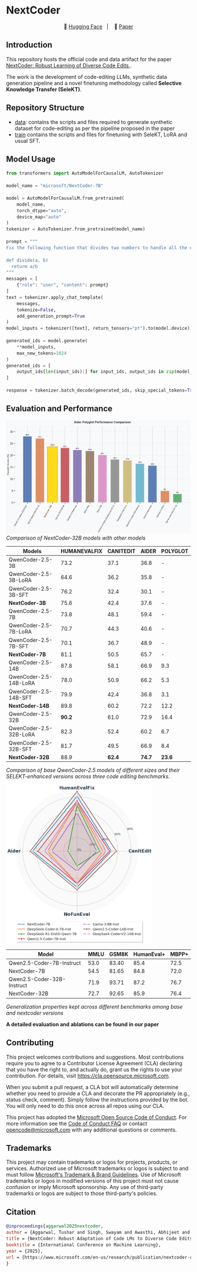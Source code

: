 # NextCoder

<p align="center">
        🤗 <a href="https://huggingface.co/collections/microsoft/nextcoder-6815ee6bfcf4e42f20d45028">Hugging Face</a>&nbsp&nbsp | &nbsp&nbsp 📑 <a href="https://www.microsoft.com/en-us/research/publication/nextcoder-robust-adaptation-of-code-lms-to-diverse-code-edits">Paper</a> 
</p>

## Introduction
This repository hosts the official code and data artifact for the paper [NextCoder: Robust Learning of Diverse Code Edits
](https://www.microsoft.com/en-us/research/publication/nextcoder-robust-adaptation-of-code-lms-to-diverse-code-edits).

The work is the development of code-editing LLMs, synthetic data generation pipeline and a novel finetuning methodology called **Selective Knowledge Transfer (SeleKT)**.

## Repository Structure
- [data](data/): contains the scripts and files required to generate synthetic dataset for code-editing as per the pipeline proposed in the paper
- [train](src/train/) contains the scripts and files for finetuning with SeleKT, LoRA and usual SFT.

## Model Usage
```python
from transformers import AutoModelForCausalLM, AutoTokenizer

model_name = "microsoft/NextCoder-7B"

model = AutoModelForCausalLM.from_pretrained(
    model_name,
    torch_dtype="auto",
    device_map="auto"
)
tokenizer = AutoTokenizer.from_pretrained(model_name)

prompt = """
Fix the following function that divides two numbers to handle all the edge cases:

def divide(a, b)
  returm a/b
"""
messages = [
    {"role": "user", "content": prompt}
]
text = tokenizer.apply_chat_template(
    messages,
    tokenize=False,
    add_generation_prompt=True
)
model_inputs = tokenizer([text], return_tensors="pt").to(model.device)

generated_ids = model.generate(
    **model_inputs,
    max_new_tokens=1024
)
generated_ids = [
    output_ids[len(input_ids):] for input_ids, output_ids in zip(model_inputs.input_ids, generated_ids)
]

response = tokenizer.batch_decode(generated_ids, skip_special_tokens=True)[0]
```

## Evaluation and Performance

![](assets/aider-polyglot.png)
*Comparison of NextCoder-32B models with other models*

| Models | HUMANEVALFIX | CANITEDIT | AIDER | POLYGLOT |
|--------|---------------|-----------|-------|----------|
| QwenCoder-2.5-3B | 73.2 | 37.1 | 36.8 | - |
| QwenCoder-2.5-3B-LoRA | 64.6 | 36.2 | 35.8 | - |
| QwenCoder-2.5-3B-SFT | 76.2 | 32.4 | 30.1 | - |
| **NextCoder-3B** | 75.6 | 42.4 | 37.6 | - |
| QwenCoder-2.5-7B | 73.8 | 48.1 | 59.4 | - |
| QwenCoder-2.5-7B-LoRA | 70.7 | 44.3 | 40.6 | - |
| QwenCoder-2.5-7B-SFT | 70.1 | 36.7 | 48.9 | - |
| **NextCoder-7B** | 81.1 | 50.5 | 65.7 | - |
| QwenCoder-2.5-14B | 87.8 | 58.1 | 66.9 | 9.3 |
| QwenCoder-2.5-14B-LoRA | 78.0 | 50.9 | 66.2 | 5.3 |
| QwenCoder-2.5-14B-SFT | 79.9 | 42.4 | 36.8 | 3.1 |
| **NextCoder-14B** | 89.8 | 60.2 | 72.2 | 12.2 |
| QwenCoder-2.5-32B | **90.2** | 61.0 | 72.9 | 16.4 |
| QwenCoder-2.5-32B-LoRA | 82.3 | 52.4 | 60.2 | 6.7 |
| QwenCoder-2.5-32B-SFT | 81.7 | 49.5 | 66.9 | 8.4 |
| **NextCoder-32B** | 88.9 | **62.4** | **74.7** | **23.6** |

*Comparison of base QwenCoder-2.5 models of different sizes and their SELEKT-enhanced versions across three code editing benchmarks.*

<img src="assets/spider-plot.png" width=400></img>


| Model | MMLU | GSM8K | HumanEval+ | MBPP+ |
|-------|------|-------|------------|-------|
| Qwen2.5-Coder-7B-Instruct | 53.0 | 83.40 | 85.4 | 72.5 |
| NextCoder-7B | 54.5 | 81.65 | 84.8 | 72.0 |
| Qwen2.5-Coder-32B-Instruct | 71.9 | 93.71 | 87.2 | 76.7 |
| NextCoder-32B | 72.7 | 92.65 | 85.9 | 76.4 |

*Generalization properties kept across different benchmarks among base and nextcoder versions*


**A detailed evaluation and ablations can be found in our paper**

## Contributing

This project welcomes contributions and suggestions.  Most contributions require you to agree to a
Contributor License Agreement (CLA) declaring that you have the right to, and actually do, grant us
the rights to use your contribution. For details, visit https://cla.opensource.microsoft.com.

When you submit a pull request, a CLA bot will automatically determine whether you need to provide
a CLA and decorate the PR appropriately (e.g., status check, comment). Simply follow the instructions
provided by the bot. You will only need to do this once across all repos using our CLA.

This project has adopted the [Microsoft Open Source Code of Conduct](https://opensource.microsoft.com/codeofconduct/).
For more information see the [Code of Conduct FAQ](https://opensource.microsoft.com/codeofconduct/faq/) or
contact [opencode@microsoft.com](mailto:opencode@microsoft.com) with any additional questions or comments.

## Trademarks

This project may contain trademarks or logos for projects, products, or services. Authorized use of Microsoft 
trademarks or logos is subject to and must follow 
[Microsoft's Trademark & Brand Guidelines](https://www.microsoft.com/en-us/legal/intellectualproperty/trademarks/usage/general).
Use of Microsoft trademarks or logos in modified versions of this project must not cause confusion or imply Microsoft sponsorship.
Any use of third-party trademarks or logos are subject to those third-party's policies.

## Citation

```bibtex
@inproceedings{aggarwal2025nextcoder,
author = {Aggarwal, Tushar and Singh, Swayam and Awasthi, Abhijeet and Kanade, Aditya and Natarajan, Nagarajan},
title = {NextCoder: Robust Adaptation of Code LMs to Diverse Code Edits},
booktitle = {International Conference on Machine Learning},
year = {2025},
url = {https://www.microsoft.com/en-us/research/publication/nextcoder-robust-adaptation-of-code-lms-to-diverse-code-edits/},
}
```
